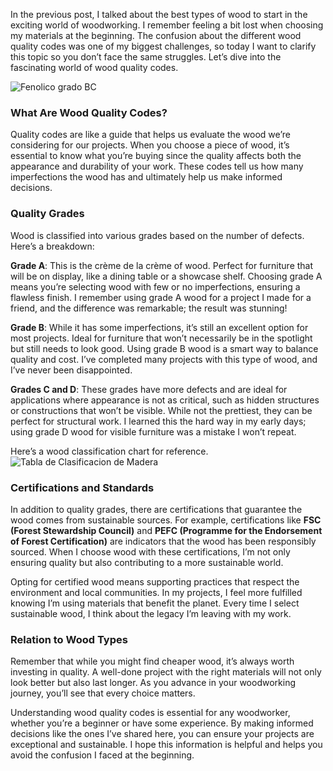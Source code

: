In the previous post, I talked about the best types of wood to start in the exciting world of woodworking. I remember feeling a bit lost when choosing my materials at the beginning. The confusion about the different wood quality codes was one of my biggest challenges, so today I want to clarify this topic so you don’t face the same struggles. Let’s dive into the fascinating world of wood quality codes.

![Fenolico grado BC](/images/blog/codigos-calidad-madera/fenolicoBC.webp)

### What Are Wood Quality Codes?

Quality codes are like a guide that helps us evaluate the wood we’re considering for our projects. When you choose a piece of wood, it’s essential to know what you’re buying since the quality affects both the appearance and durability of your work. These codes tell us how many imperfections the wood has and ultimately help us make informed decisions.

### Quality Grades

Wood is classified into various grades based on the number of defects. Here’s a breakdown:

**Grade A**: This is the crème de la crème of wood. Perfect for furniture that will be on display, like a dining table or a showcase shelf. Choosing grade A means you’re selecting wood with few or no imperfections, ensuring a flawless finish. I remember using grade A wood for a project I made for a friend, and the difference was remarkable; the result was stunning!

**Grade B**: While it has some imperfections, it’s still an excellent option for most projects. Ideal for furniture that won’t necessarily be in the spotlight but still needs to look good. Using grade B wood is a smart way to balance quality and cost. I’ve completed many projects with this type of wood, and I’ve never been disappointed.

**Grades C and D**: These grades have more defects and are ideal for applications where appearance is not as critical, such as hidden structures or constructions that won’t be visible. While not the prettiest, they can be perfect for structural work. I learned this the hard way in my early days; using grade D wood for visible furniture was a mistake I won’t repeat.

Here’s a wood classification chart for reference.
![Tabla de Clasificacion de Madera](/images/blog/codigos-calidad-madera/tablaClasificacionMadera.png)

### Certifications and Standards

In addition to quality grades, there are certifications that guarantee the wood comes from sustainable sources. For example, certifications like **FSC (Forest Stewardship Council)** and **PEFC (Programme for the Endorsement of Forest Certification)** are indicators that the wood has been responsibly sourced. When I choose wood with these certifications, I’m not only ensuring quality but also contributing to a more sustainable world.

Opting for certified wood means supporting practices that respect the environment and local communities. In my projects, I feel more fulfilled knowing I’m using materials that benefit the planet. Every time I select sustainable wood, I think about the legacy I’m leaving with my work.

### Relation to Wood Types

Remember that while you might find cheaper wood, it’s always worth investing in quality. A well-done project with the right materials will not only look better but also last longer. As you advance in your woodworking journey, you’ll see that every choice matters.

Understanding wood quality codes is essential for any woodworker, whether you’re a beginner or have some experience. By making informed decisions like the ones I’ve shared here, you can ensure your projects are exceptional and sustainable. I hope this information is helpful and helps you avoid the confusion I faced at the beginning.
